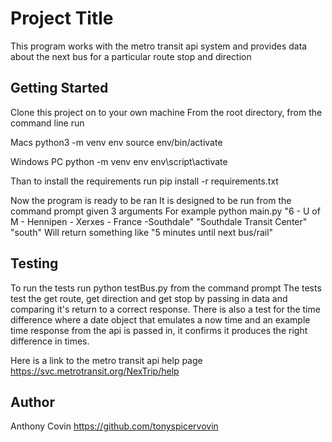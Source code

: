 # Project Title
This program works with the metro transit api system and provides data about the next bus for a particular route stop and direction

## Getting Started
Clone this project on to your own machine
From the root directory, from the command line run 

Macs
python3 -m venv env
source env/bin/activate

Windows PC
python -m venv env
env\script\activate

Than to install the requirements run
pip install -r requirements.txt

Now the program is ready to be ran
It is designed to be run from the command prompt given 3 arguments
For example 
python main.py "6 - U of M - Hennipen - Xerxes - France -Southdale" "Southdale Transit Center" "south"
Will return something like "5 minutes until next bus/rail"

## Testing
To run the tests run
python testBus.py from the command prompt
The tests test the get route, get direction and get stop by passing in data
and comparing it's return to a correct response.
There is also a test for the time difference where a date object that emulates a now time
and an example time response from the api is passed in, it confirms it produces the right difference in times.

Here is a link to the metro transit api help page
https://svc.metrotransit.org/NexTrip/help

## Author
Anthony Covin
https://github.com/tonyspicervovin




